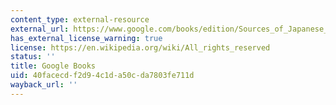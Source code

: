 ```yaml
---
content_type: external-resource
external_url: https://www.google.com/books/edition/Sources_of_Japanese_Tradition/ua6rAgAAQBAJ?hl=en&gbpv=1
has_external_license_warning: true
license: https://en.wikipedia.org/wiki/All_rights_reserved
status: ''
title: Google Books
uid: 40facecd-f2d9-4c1d-a50c-da7803fe711d
wayback_url: ''
---
```

